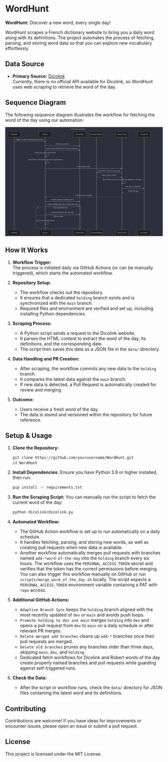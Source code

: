 # WordHunt
**WordHunt:** Discover a new word, every single day!

WordHunt scrapes a French dictionary website to bring you a daily word along with its definitions. The project automates the process of fetching, parsing, and storing word data so that you can explore new vocabulary effortlessly.

## Data Source
- **Primary Source:** [Dicolink](https://www.dicolink.com/api)  
  Currently, there is no official API available for Dicolink, so WordHunt uses web scraping to retrieve the word of the day.

## Sequence Diagram
The following sequence diagram illustrates the workflow for fetching the word of the day using our automation:

![Sequence Diagram](images/sequencediagramDicolink.png)

## How It Works
1. **Workflow Trigger:**  
   The process is initiated daily via GitHub Actions (or can be manually triggered), which starts the automated workflow.

2. **Repository Setup:**  
   - The workflow checks out the repository.
   - It ensures that a dedicated `holding` branch exists and is synchronized with the `main` branch.
   - Required files and environment are verified and set up, including installing Python dependencies.

3. **Scraping Process:**  
   - A Python script sends a request to the Dicolink website.
   - It parses the HTML content to extract the word of the day, its definitions, and the corresponding date.
   - The script then saves this data as a JSON file in the `data/` directory.

4. **Data Handling and PR Creation:**  
   - After scraping, the workflow commits any new data to the `holding` branch.
   - It compares the latest data against the `main` branch.  
   - If new data is detected, a Pull Request is automatically created for review and merging.

5. **Outcome:**  
   - Users receive a fresh word of the day.
   - The data is stored and versioned within the repository for future reference.

## Setup & Usage
1. **Clone the Repository:**
   ```bash
   git clone https://github.com/yourusername/WordHunt.git
   cd WordHunt
   ```

2. **Install Dependencies:**
   Ensure you have Python 3.9 or higher installed, then run:
   ```bash
   pip install -r requirements.txt
   ```

3. **Run the Scraping Script:**
   You can manually run the script to fetch the current word of the day:
   ```bash
   python dicolink/dicolink.py
   ```

4. **Automated Workflow:**
   - The GitHub Action workflow is set up to run automatically on a daily schedule.
   - It handles fetching, parsing, and storing new words, as well as creating pull requests when new data is available.
   - Another workflow automatically merges pull requests with branches named `add-*word-of-the-day` into the `holding` branch every six hours.
     The workflow uses the `PERSONAL_ACCESS_TOKEN` secret and verifies that the token has the correct permissions before merging.
    You can also trigger this workflow manually on GitHub or run `scripts/merge_word_of_the_day.sh` locally. The script expects a `PERSONAL_ACCESS_TOKEN` environment variable containing a PAT with `repo` access.

5. **Additional GitHub Actions:**
   - `Adaptive Branch Sync` keeps the `holding` branch aligned with the most recently updated of `dev` or `main` and avoids push loops.
   - `Promote holding to dev and main` merges `holding` into `dev` and opens a pull request from `dev` to `main` on a daily schedule or after relevant PR merges.
   - `Delete merged add branches` cleans up `add-*` branches once their pull requests are merged.
   - `Delete old branches` prunes any branches older than three days, skipping `main`, `dev`, and `holding`.
   - Dedicated fetch workflows for Dicolink and Robert words of the day create properly named branches and pull requests while guarding against self-triggered runs.

6. **Check the Data:**
   - After the script or workflow runs, check the `data/` directory for JSON files containing the latest word and its definitions.

## Contributing
Contributions are welcome! If you have ideas for improvements or encounter issues, please open an issue or submit a pull request.

## License
This project is licensed under the MIT License.
